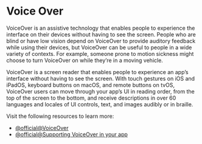 # Voice Over

VoiceOver is an assistive technology that enables people to experience the interface on their devices without having to see the screen. People who are blind or have low vision depend on VoiceOver to provide auditory feedback while using their devices, but VoiceOver can be useful to people in a wide variety of contexts. For example, someone prone to motion sickness might choose to turn VoiceOver on while they’re in a moving vehicle.

VoiceOver is a screen reader that enables people to experience an app’s interface without having to see the screen. With touch gestures on iOS and iPadOS, keyboard buttons on macOS, and remote buttons on tvOS, VoiceOver users can move through your app’s UI in reading order, from the top of the screen to the bottom, and receive descriptions in over 60 languages and locales of UI controls, text, and images audibly or in braille.


Visit the following resources to learn more:

- [@official@VoiceOver](https://developer.apple.com/documentation/accessibility/voiceover/)
- [@official@Supporting VoiceOver in your app](https://developer.apple.com/documentation/uikit/accessibility_for_uikit/supporting_voiceover_in_your_app)
